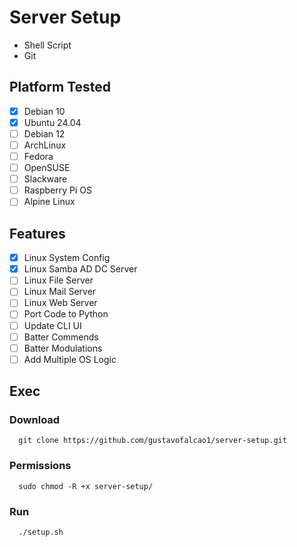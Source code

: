 # Server Setup
* Shell Script
* Git

## Platform Tested
- [x] Debian 10
- [x] Ubuntu 24.04
- [ ] Debian 12
- [ ] ArchLinux
- [ ] Fedora
- [ ] OpenSUSE
- [ ] Slackware
- [ ] Raspberry Pi OS
- [ ] Alpine Linux

## Features
- [x] Linux System Config
- [x] Linux Samba AD DC Server
- [ ] Linux File Server
- [ ] Linux Mail Server
- [ ] Linux Web Server
- [ ] Port Code to Python
- [ ] Update CLI UI
- [ ] Batter Commends
- [ ] Batter Modulations
- [ ] Add Multiple OS Logic

## Exec
### Download
```
  git clone https://github.com/gustavofalcao1/server-setup.git
```
### Permissions
```
  sudo chmod -R +x server-setup/
```
### Run
```
  ./setup.sh
```

<!-- ## Screenshots
<p align="center">
  <img src="screenshots/00.png" alt="BTS") width="300"/>
</p> -->
